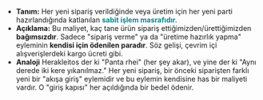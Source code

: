 - **Tanım:** Her yeni sipariş verildiğinde veya üretim için her yeni parti hazırlandığında katlanılan <span style="color:#008B8B; font-weight:bolder">sabit işlem masrafıdır.</span>
- **Açıklama:** Bu maliyet, kaç tane ürün sipariş ettiğimizden/ürettiğimizden **bağımsızdır**. Sadece "sipariş verme" ya da "üretime hazırlık yapma" eyleminin **kendisi için ödenilen paradır**. Söz gelişi, çevrim içi alışverişlerdeki kargo ücreti gibi.
- **Analoji** Herakleitos der ki "Panta rhei" (her şey akar), ve yine der ki "Aynı derede iki kere yıkanılmaz." Her yeni sipariş, bir önceki siparişten farklı yeni bir "akışa giriş" eylemidir ve bu eylemin kendisine has bir maliyeti vardır. O "giriş kapısı" her açıldığında bir bedel ödenir.